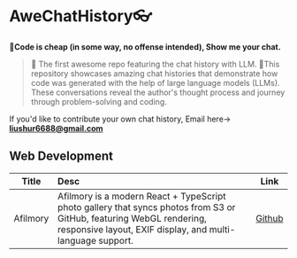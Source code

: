 # AweChatHistory👓

📝**Code is cheap (in some way, no offense intended), Show me your chat.**
> 🎯 The first awesome repo featuring the chat history with LLM. 
> 🎨This repository showcases amazing chat histories that demonstrate how code was generated with the help of large language models (LLMs). These conversations reveal the author's thought process and journey through problem-solving and coding.

If you'd like to contribute your own chat history, Email here-> **liushur6688@gmail.com**


## Web Development
|Title|Desc|Link|
|:---:|:---|:---:|
|Afilmory|Afilmory is a modern React + TypeScript photo gallery that syncs photos from S3 or GitHub, featuring WebGL rendering, responsive layout, EXIF display, and multi-language support.|[Github](https://github.com/Afilmory/Afilmory)| 
